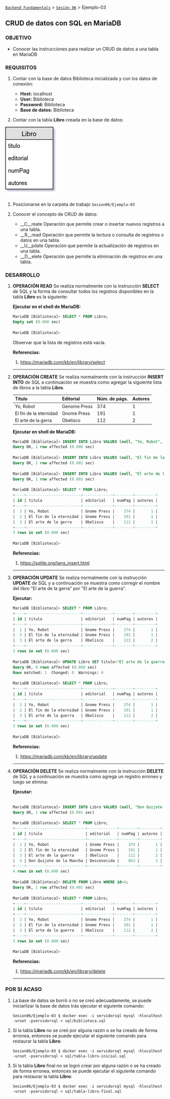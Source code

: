 [`Backend Fundamentals`](../Readme.md) > [`Sesión 06`](../Readme.md) > Ejemplo-03
## CRUD de datos con SQL en MariaDB

### OBJETIVO
- Conocer las instrucciones para realizar un CRUD de datos a una tabla en MariaDB

### REQUISITOS
1. Contar con la base de datos Biblioteca inicializada y con los datos de conexión:

   - __Host:__ localhost
   - __User:__ Biblioteca
   - __Password:__ Biblioteca
   - __Base de datos:__ Biblioteca

1. Contar con la tabla __Libro__ creada en la base de datos:

  ![Tabla Libro](assets/tabla-libro.jpg)

1. Posicionarse en la carpeta de trabajo `Sesion06/Ejemplo-03`

1. Conocer el concepto de CRUD de datos:

   - __C__reate Operación que permite crear o insertar nuevos registros a una tabla.
   - __R__read  Operación que permite la lectura o consulta de registros o datos en una tabla.
   - __U__pdate Operación que permite la actualización de registros en una tabla.
   - __D__elete Operación que permite la eliminación de registros en una tabla.

### DESARROLLO
1. __OPERACIÓN READ__ Se realiza normalmente con la instrucción __SELECT__ de SQL y la forma de consultar todos los registros disponibles en la tabla __Libro__ es la siguiente:

   __Ejecutar en el shell de MariaDB:__

   ```sql
   MariaDB [Biblioteca]> SELECT * FROM Libro;
   Empty set (0.000 sec)

   MariaDB [Biblioteca]>
   ```
   Observar que la lista de registros está vacía.

   __Referencias:__
   1. https://mariadb.com/kb/en/library/select
   ***

1. __OPERACIÓN CREATE__ Se realiza normalmente con la instrucción __INSERT INTO__ de SQL a continuación se muestra como agregar la siguiente lista de libros a la tabla __Libro__.

   | Título | Editorial | Núm. de págs. | Autores |
   | ------ | --------- | ------------- | ------- |
   | Yo, Robot | Genome Press | 374 | 1 |
   | El fin de la eternidad | Gnome Press | 191 | 1 |
   | El arte de la gerra | Obelisco | 112 | 2 |

   __Ejecutar en shell de MariaDB:__

   ```sql
   MariaDB [Biblioteca]> INSERT INTO Libro VALUES (null, "Yo, Robot", "Gnome Press", 374, 1);
   Query OK, 1 row affected (0.006 sec)

   MariaDB [Biblioteca]> INSERT INTO Libro VALUES (null, "El fin de la eternidad", "Gnome Press", 191, 1);
   Query OK, 1 row affected (0.001 sec)

   MariaDB [Biblioteca]> INSERT INTO Libro VALUES (null, "El arte de la guerra", "Obelisco", 112, 2);
   Query OK, 1 row affected (0.001 sec)

   MariaDB [Biblioteca]> SELECT * FROM Libro;
   +----+------------------------+-------------+--------+---------+
   | id | titulo                 | editorial   | numPag | autores |
   +----+------------------------+-------------+--------+---------+
   |  1 | Yo, Robot              | Gnome Press |    374 |       1 |
   |  2 | El fin de la eternidad | Gnome Press |    191 |       1 |
   |  3 | El arte de la gerra    | Obelisco    |    112 |       2 |
   +----+------------------------+-------------+--------+---------+
   3 rows in set (0.000 sec)

   MariaDB [Biblioteca]>

   ```

   __Referencias:__
   1. https://sqlite.org/lang_insert.html
   ***

1. __OPERACIÓN UPDATE__ Se realiza normalmente con la instrucción __UPDATE__ de SQL y a continuación se muestra como corregir el nombre del libro "El arte de la gerra" por "El arte de la guerra".

   __Ejecutar:__

   ```sql
   MariaDB [Biblioteca]> SELECT * FROM Libro;
   +----+------------------------+-------------+--------+---------+
   | id | titulo                 | editorial   | numPag | autores |
   +----+------------------------+-------------+--------+---------+
   |  1 | Yo, Robot              | Gnome Press |    374 |       1 |
   |  2 | El fin de la eternidad | Gnome Press |    191 |       1 |
   |  3 | El arte de la gerra    | Obelisco    |    112 |       2 |
   +----+------------------------+-------------+--------+---------+
   3 rows in set (0.000 sec)

   MariaDB [Biblioteca]> UPDATE Libro SET titulo="El arte de la guerra" WHERE id=3;
   Query OK, 0 rows affected (0.000 sec)
   Rows matched: 1  Changed: 0  Warnings: 0

   MariaDB [Biblioteca]> SELECT * FROM Libro;
   +----+------------------------+-------------+--------+---------+
   | id | titulo                 | editorial   | numPag | autores |
   +----+------------------------+-------------+--------+---------+
   |  1 | Yo, Robot              | Gnome Press |    374 |       1 |
   |  2 | El fin de la eternidad | Gnome Press |    191 |       1 |
   |  3 | El arte de la guerra   | Obelisco    |    112 |       2 |
   +----+------------------------+-------------+--------+---------+
   3 rows in set (0.000 sec)

   MariaDB [Biblioteca]>
   ```

   __Referencias:__
   1. https://mariadb.com/kb/en/library/update
   ***

1. __OPERACIÓN DELETE__ Se realiza normalmente con la instrucción __DELETE__ de SQL y a continuación se muestra como agrega un registro erroneo y luego se elimina:

   __Ejecutar:__

   ```sql

   MariaDB [Biblioteca]> INSERT INTO Libro VALUES (null, "Don Quijote de la Mancha", "Desconocida", 863, 3);
   Query OK, 1 row affected (0.001 sec)

   MariaDB [Biblioteca]> SELECT * FROM Libro;
   +----+--------------------------+-------------+--------+---------+
   | id | titulo                   | editorial   | numPag | autores |
   +----+--------------------------+-------------+--------+---------+
   |  1 | Yo, Robot                | Gnome Press |    374 |       1 |
   |  2 | El fin de la eternidad   | Gnome Press |    191 |       1 |
   |  3 | El arte de la guerra     | Obelisco    |    112 |       2 |
   |  4 | Don Quijote de la Mancha | Desconocida |    863 |       3 |
   +----+--------------------------+-------------+--------+---------+
   4 rows in set (0.000 sec)

   MariaDB [Biblioteca]> DELETE FROM Libro WHERE id=4;
   Query OK, 1 row affected (0.001 sec)

   MariaDB [Biblioteca]> SELECT * FROM Libro;
   +----+------------------------+-------------+--------+---------+
   | id | titulo                 | editorial   | numPag | autores |
   +----+------------------------+-------------+--------+---------+
   |  1 | Yo, Robot              | Gnome Press |    374 |       1 |
   |  2 | El fin de la eternidad | Gnome Press |    191 |       1 |
   |  3 | El arte de la guerra   | Obelisco    |    112 |       2 |
   +----+------------------------+-------------+--------+---------+
   3 rows in set (0.000 sec)

   MariaDB [Biblioteca]>
   ```

   __Referencias:__
   1. https://mariadb.com/kb/en/library/delete
   ***

### POR SI ACASO
1. La base de datos se borró o no se creó adecuadamente, se puede iniciarlizar la base de datos trás ejecutar el siguiente comando:

   ```console
   Sesion06/Ejemplo-03 $ docker exec -i servidorsql mysql -hlocalhost -uroot -pservidorsql < sql/biblioteca.sql
   ```

1. Si la tabla __Libro__ no se creó por alguna razón o se ha creado de forma erronea, entonces se puede ejecutar el siguiente comando para restaurar la tabla __Libro__:

   ```console
   Sesion06/Ejemplo-03 $ docker exec -i servidorsql mysql -hlocalhost -uroot -pservidorsql < sql/tabla-libro-inicial.sql
   ```

1. Si la tabla __Libro__ final no se logró crear por alguna razón o se ha creado de forma erronea, entonces se puede ejecutar el siguiente comando para restaurar la tabla __Libro__:

   ```console
   Sesion06/Ejemplo-03 $ docker exec -i servidorsql mysql -hlocalhost -uroot -pservidorsql < sql/tabla-libro-final.sql
   ```
